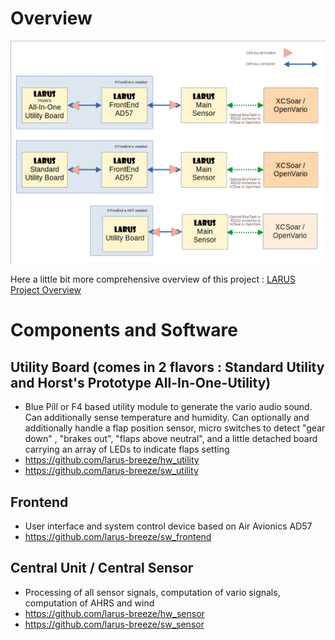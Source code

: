 # Overview

![Systemoverview](documentation/Configurations.png)


Here a little bit more comprehensive overview of this project : <a href="https://github.com/larus-breeze/documentation_and_utilities/blob/master/documentation/Manuals/LARUS_Overview.pdf" title="LARUS Overview ">LARUS Project Overview</a>



# Components and Software
## Utility Board (comes in 2 flavors : Standard Utility and Horst's Prototype All-In-One-Utility)    
- Blue Pill or F4 based utility module to generate the vario audio sound. Can additionally sense temperature and humidity. Can optionally and additionally handle a flap position sensor, micro switches to detect "gear down" , "brakes out", "flaps above neutral", and a little detached board carrying an array of LEDs to indicate flaps setting  
- https://github.com/larus-breeze/hw_utility
- https://github.com/larus-breeze/sw_utility

## Frontend 
- User interface and system control device based on Air Avionics AD57
- https://github.com/larus-breeze/sw_frontend

## Central Unit  / Central Sensor
- Processing of all sensor signals, computation of vario signals, computation of AHRS and wind
- https://github.com/larus-breeze/hw_sensor
- https://github.com/larus-breeze/sw_sensor

